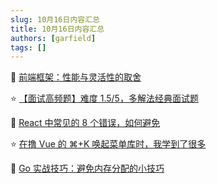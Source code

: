 ```yaml
---
slug: 10月16日内容汇总
title: 10月16日内容汇总
authors: [garfield]
tags: []
---
```


📒 [前端框架：性能与灵活性的取舍](https://mp.weixin.qq.com/s/9g8Ha2xu2MbhkYTO4SkehA)

⭐️ [【面试高频题】难度 1.5/5，多解法经典面试题](https://juejin.cn/post/7152708637817831432)

📒 [React 中常见的 8 个错误，如何避免](https://mp.weixin.qq.com/s/METf8Ng6Qnsu1uWGTzan8g)

⭐️ [在撸 Vue 的 ⌘+K 唤起菜单库时，我学到了很多](https://mp.weixin.qq.com/s/5AnRvwmA-U76T52FR47w8Q)

📒 [Go 实战技巧：避免内存分配的小技巧](https://mp.weixin.qq.com/s/SLouDICt3HABv_wh-sSqKw)
